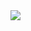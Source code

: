 <img src="https://capsule-render.vercel.app/api?type=Soft&height=300&color=006AFF&text=Kim%20Jung-IL&fontColor=FFFFFF" />
